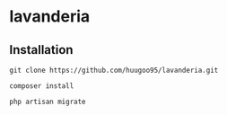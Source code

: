 # lavanderia

Installation
------------
```
git clone https://github.com/huugoo95/lavanderia.git
```

```
composer install
```

```
php artisan migrate
```

